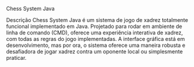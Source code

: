 Chess System Java

Descrição
Chess System Java é um sistema de jogo de xadrez totalmente funcional implementado em Java. Projetado para rodar em ambiente de linha de comando (CMD), oferece uma experiência interativa de xadrez, com todas as regras do jogo implementadas. A interface gráfica está em desenvolvimento, mas por ora, o sistema oferece uma maneira robusta e desafiadora de jogar xadrez contra um oponente local ou simplesmente praticar.
